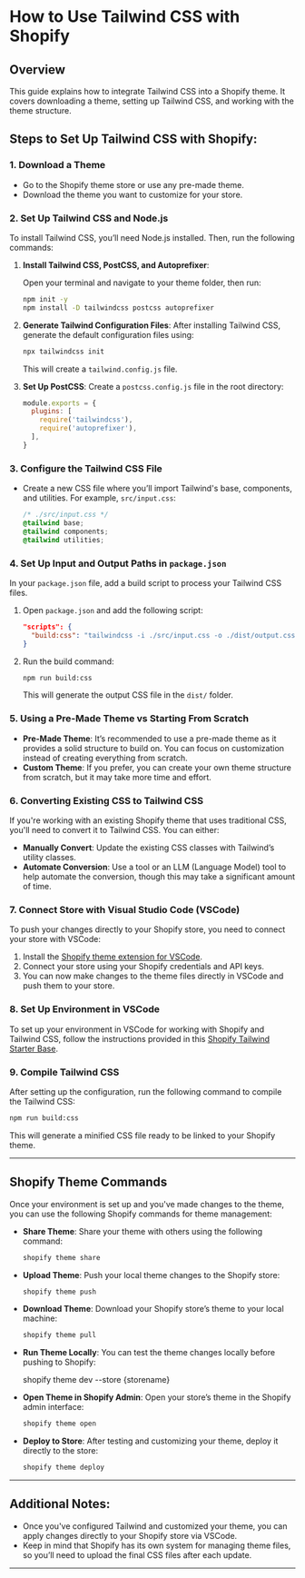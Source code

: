 
# How to Use Tailwind CSS with Shopify

## Overview
This guide explains how to integrate Tailwind CSS into a Shopify theme. It covers downloading a theme, setting up Tailwind CSS, and working with the theme structure.

## Steps to Set Up Tailwind CSS with Shopify:

### 1. Download a Theme
- Go to the Shopify theme store or use any pre-made theme.
- Download the theme you want to customize for your store.

### 2. Set Up Tailwind CSS and Node.js
To install Tailwind CSS, you’ll need Node.js installed. Then, run the following commands:

1. **Install Tailwind CSS, PostCSS, and Autoprefixer**:

   Open your terminal and navigate to your theme folder, then run:
   ```bash
   npm init -y
   npm install -D tailwindcss postcss autoprefixer
   ```

2. **Generate Tailwind Configuration Files**:
   After installing Tailwind CSS, generate the default configuration files using:
   ```bash
   npx tailwindcss init
   ```

   This will create a `tailwind.config.js` file.

3. **Set Up PostCSS**:
   Create a `postcss.config.js` file in the root directory:
   ```js
   module.exports = {
     plugins: [
       require('tailwindcss'),
       require('autoprefixer'),
     ],
   }
   ```

### 3. Configure the Tailwind CSS File
- Create a new CSS file where you’ll import Tailwind's base, components, and utilities. For example, `src/input.css`:
  ```css
  /* ./src/input.css */
  @tailwind base;
  @tailwind components;
  @tailwind utilities;
  ```

### 4. Set Up Input and Output Paths in `package.json`
In your `package.json` file, add a build script to process your Tailwind CSS files.

1. Open `package.json` and add the following script:
   ```json
   "scripts": {
     "build:css": "tailwindcss -i ./src/input.css -o ./dist/output.css --watch"
   }
   ```

2. Run the build command:
   ```bash
   npm run build:css
   ```

   This will generate the output CSS file in the `dist/` folder.

### 5. Using a Pre-Made Theme vs Starting From Scratch
- **Pre-Made Theme**: It’s recommended to use a pre-made theme as it provides a solid structure to build on. You can focus on customization instead of creating everything from scratch.
- **Custom Theme**: If you prefer, you can create your own theme structure from scratch, but it may take more time and effort.

### 6. Converting Existing CSS to Tailwind CSS
If you're working with an existing Shopify theme that uses traditional CSS, you'll need to convert it to Tailwind CSS. You can either:

- **Manually Convert**: Update the existing CSS classes with Tailwind’s utility classes.
- **Automate Conversion**: Use a tool or an LLM (Language Model) tool to help automate the conversion, though this may take a significant amount of time.

### 7. Connect Store with Visual Studio Code (VSCode)
To push your changes directly to your Shopify store, you need to connect your store with VSCode:

1. Install the [Shopify theme extension for VSCode](https://marketplace.visualstudio.com/items?itemName=shopify.shopify-theme).
2. Connect your store using your Shopify credentials and API keys.
3. You can now make changes to the theme files directly in VSCode and push them to your store.

### 8. Set Up Environment in VSCode
To set up your environment in VSCode for working with Shopify and Tailwind CSS, follow the instructions provided in this [Shopify Tailwind Starter Base](https://github.com/ujjwalintel/shopify-tailwind-starter-base).

### 9. Compile Tailwind CSS
After setting up the configuration, run the following command to compile the Tailwind CSS:
```bash
npm run build:css
```
This will generate a minified CSS file ready to be linked to your Shopify theme.

---

## Shopify Theme Commands

Once your environment is set up and you've made changes to the theme, you can use the following Shopify commands for theme management:

- **Share Theme**: Share your theme with others using the following command:
  ```bash
  shopify theme share
  ```

- **Upload Theme**: Push your local theme changes to the Shopify store:
  ```bash
  shopify theme push
  ```

- **Download Theme**: Download your Shopify store’s theme to your local machine:
  ```bash
  shopify theme pull
  ```

- **Run Theme Locally**: You can test the theme changes locally before pushing to Shopify:
  
  shopify theme dev --store {storename}

- **Open Theme in Shopify Admin**: Open your store’s theme in the Shopify admin interface:
  ```bash
  shopify theme open
  ```

- **Deploy to Store**: After testing and customizing your theme, deploy it directly to the store:
  ```bash
  shopify theme deploy
  ```

---

## Additional Notes:
- Once you've configured Tailwind and customized your theme, you can apply changes directly to your Shopify store via VSCode.
- Keep in mind that Shopify has its own system for managing theme files, so you’ll need to upload the final CSS files after each update.

---

